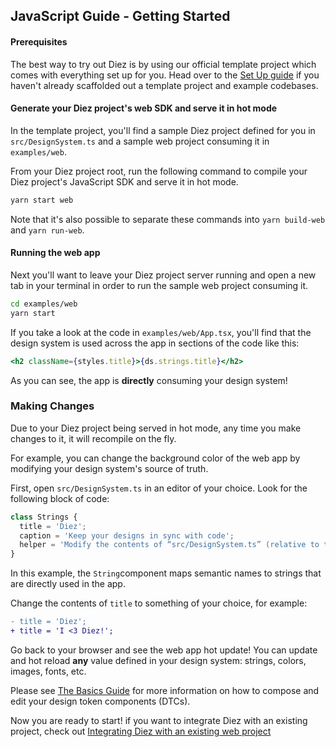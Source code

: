 ## JavaScript Guide - Getting Started

#### Prerequisites

The best way to try out Diez is by using our official template project which comes with everything set up for you. Head over to the [Set Up guide](/getting-started#set-up) if you haven't already scaffolded out a template project and example codebases.

#### Generate your Diez project's web SDK and serve it in hot mode

In the template project, you'll find a sample Diez project defined for you in `src/DesignSystem.ts` and a sample web project consuming it in `examples/web`.

From your Diez project root, run the following command to compile your Diez project's JavaScript SDK and serve it in hot mode.

```bash
yarn start web
```
<div class="note">Note that it's also possible to separate these commands into <code class="inline">yarn build-web</code> and <code class="inline">yarn run-web</code>.</div>


#### Running the web app

Next you'll want to leave your Diez project server running and open a new tab in your terminal in order to run the sample web project consuming it.

```bash
cd examples/web
yarn start
```

If you take a look at the code in `examples/web/App.tsx`, you'll find that the design system is used across the app in sections of the code like this:

```jsx
<h2 className={styles.title}>{ds.strings.title}</h2>
```

As you can see, the app is **directly** consuming your design system!

### Making Changes

Due to your Diez project being served in hot mode, any time you make changes to it, it will recompile on the fly.

For example, you can change the background color of the web app by modifying your design system's source of truth.

First, open `src/DesignSystem.ts` in an editor of your choice. Look for the following block of code:

```typescript
class Strings {
  title = 'Diez';
  caption = 'Keep your designs in sync with code';
  helper = 'Modify the contents of “src/DesignSystem.ts” (relative to the root of the Diez project) to see changes to the design system in real time.';
}
```

In this example, the `String`component maps semantic names to strings that are directly used in the app.

Change the contents of `title` to something of your choice, for example:

```Diff
- title = 'Diez';
+ title = 'I <3 Diez!';
```

Go back to your browser and see the web app hot update! You can update and hot reload **any** value defined in your design system: strings, colors, images, fonts, etc.

Please see [The Basics Guide](/getting-started/the-basics) for more information on how to compose and edit your design token components (DTCs).


Now you are ready to start! if you want to integrate Diez with an existing project, check out [Integrating Diez with an existing web project](/existing-project-integration/javascript/)
